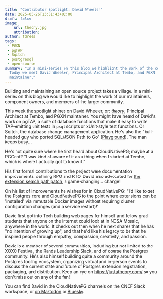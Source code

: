 ```yaml
---
title: "Contributor Spotlight: David Wheeler"
date: 2025-05-26T13:51:43+02:00
draft: false
image:
    url: theory.jpg
    attribution:
author: fdrees
tags:
 - PGXN
 - pgTAP
 - Sqitch
 - postgresql
 - open-source
summary: "In a mini-series on this blog we highlight the work of the community.
  Today we meet David Wheeler, Principal Architect at Tembo, and PGXN 
  maintainer."
---
```


Building and maintaining an open source project takes a village. In a
mini-series on this blog we would like to highlight the work of our
maintainers, component owners, and members of the larger community.

This week the spotlight shines on David Wheeler, or: [_theory_](https://github.com/theory), 
Principal Architect at Tembo, and PGXN maintainer. You might have heard of 
David's work on pgTAP, a suite of database functions that make it easy to 
write TAP-emitting unit tests in `psql` scripts or xUnit-style test functions. 
Or Sqitch, the database change management application. He's also the "bull-
headed guy who ported SQL/JSON Path to Go" ([Playground](https://theory.github.io/sqljson/)). 
The man keeps busy... 

He's not quite sure where he first heard about CloudNativePG; maybe at a 
PGConf? "I was kind of aware of it as a thing when I started at Tembo, which 
is where I actually got to know it."

His first formal contributions to the project were documentation improvements: 
defining RPO and RTO. David also advocated for [the extension search path patch](https://commitfest.postgresql.org/patch/4913/), 
a game-changing... change! 

On his list of improvements he wishes for in CloudNativePG: "I'd like to 
get the Postgres core and CloudNativePG to the point where extensions can 
be 'installed' via immutable Docker images without requiring cluster 
configuration changes (and a service restart)!"

David first got into Tech building web pages for himself and fellow grad 
students that anyone on the internet could look at in NCSA Mosaic, anywhere 
in the world. It checks out then when he next shares that he has "no intention 
of growing up", and that he'd like his legacy to be that he inspired people 
through empathy, compassion, creativity, and passion.

David is a member of several communities, including but not limited to the 
XOXO Festival, the Rands Leadership Slack, and of course the Postgres 
community. He's also himself building quite a community around the Postgres 
tooling ecosystem, organizing virtual and in-person events to discuss the 
current state and future of Postgres extension registration, packaging, and 
distribution. Keep an eye on https://justatheory.com/ so you don't miss out 
on any of the fun!

You can find David in the CloudNativePG channels on the CNCF Slack workspace, 
or [on Mastodon](https://xoxo.zone/@theory/) or [Bluesky](https://bsky.app/profile/theory.fyi).
